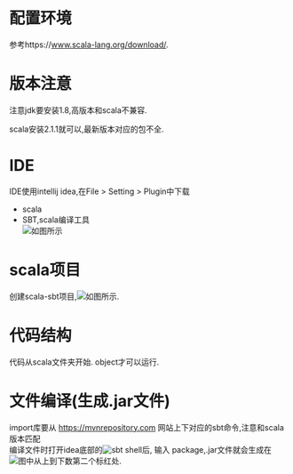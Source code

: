 # 配置环境

参考https://www.scala-lang.org/download/.

# 版本注意
注意jdk要安装1.8,高版本和scala不兼容.

scala安装2.1.1就可以,最新版本对应的包不全.

# IDE
IDE使用intellij idea,在File > Setting > Plugin中下载
- scala
- SBT,scala编译工具  
![如图所示](https://github.com/HAOzj/practice_spark/tree/master/image/idea_plugin.jpg)

# scala项目
创建scala-sbt项目,![如图所示](https://github.com/HAOzj/practice_spark/tree/master/image/scala_sbt.jpg).

# 代码结构
代码从scala文件夹开始.
object才可以运行.

# 文件编译(生成.jar文件)  
import库要从 https://mvnrepository.com 网站上下对应的sbt命令,注意和scala版本匹配  
编译文件时打开idea底部的![sbt shell](https://github.com/HAOzj/practice_spark/tree/master/image/sbt_shell_in_idea.jpg)后, 输入 package,.jar文件就会生成在![图中](https://github.com/HAOzj/practice_spark/tree/master/image/sbt_shell.jpg)从上到下数第二个标红处.

